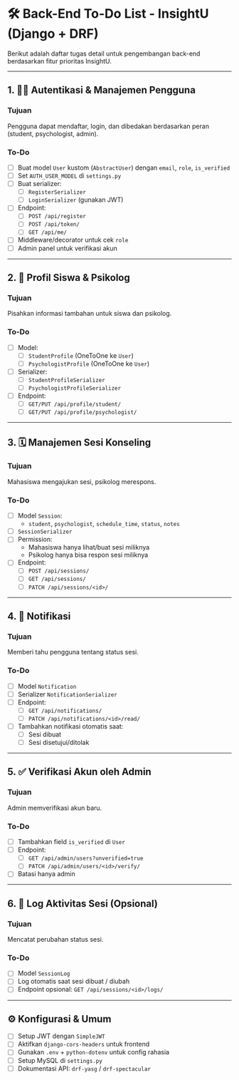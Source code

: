 
# 🛠️ Back-End To-Do List - InsightU (Django + DRF)

Berikut adalah daftar tugas detail untuk pengembangan back-end berdasarkan fitur prioritas InsightU.

---

## 1. 🧑‍💼 Autentikasi & Manajemen Pengguna

### Tujuan
Pengguna dapat mendaftar, login, dan dibedakan berdasarkan peran (student, psychologist, admin).

### To-Do
- [ ] Buat model `User` kustom (`AbstractUser`) dengan `email`, `role`, `is_verified`
- [ ] Set `AUTH_USER_MODEL` di `settings.py`
- [ ] Buat serializer:
  - [ ] `RegisterSerializer`
  - [ ] `LoginSerializer` (gunakan JWT)
- [ ] Endpoint:
  - [ ] `POST /api/register`
  - [ ] `POST /api/token/`
  - [ ] `GET /api/me/`
- [ ] Middleware/decorator untuk cek `role`
- [ ] Admin panel untuk verifikasi akun

---

## 2. 📘 Profil Siswa & Psikolog

### Tujuan
Pisahkan informasi tambahan untuk siswa dan psikolog.

### To-Do
- [ ] Model:
  - [ ] `StudentProfile` (OneToOne ke `User`)
  - [ ] `PsychologistProfile` (OneToOne ke `User`)
- [ ] Serializer:
  - [ ] `StudentProfileSerializer`
  - [ ] `PsychologistProfileSerializer`
- [ ] Endpoint:
  - [ ] `GET/PUT /api/profile/student/`
  - [ ] `GET/PUT /api/profile/psychologist/`

---

## 3. 🗓️ Manajemen Sesi Konseling

### Tujuan
Mahasiswa mengajukan sesi, psikolog merespons.

### To-Do
- [ ] Model `Session`:
  - `student`, `psychologist`, `schedule_time`, `status`, `notes`
- [ ] `SessionSerializer`
- [ ] Permission:
  - Mahasiswa hanya lihat/buat sesi miliknya
  - Psikolog hanya bisa respon sesi miliknya
- [ ] Endpoint:
  - [ ] `POST /api/sessions/`
  - [ ] `GET /api/sessions/`
  - [ ] `PATCH /api/sessions/<id>/`

---

## 4. 🔔 Notifikasi

### Tujuan
Memberi tahu pengguna tentang status sesi.

### To-Do
- [ ] Model `Notification`
- [ ] Serializer `NotificationSerializer`
- [ ] Endpoint:
  - [ ] `GET /api/notifications/`
  - [ ] `PATCH /api/notifications/<id>/read/`
- [ ] Tambahkan notifikasi otomatis saat:
  - [ ] Sesi dibuat
  - [ ] Sesi disetujui/ditolak

---

## 5. ✅ Verifikasi Akun oleh Admin

### Tujuan
Admin memverifikasi akun baru.

### To-Do
- [ ] Tambahkan field `is_verified` di `User`
- [ ] Endpoint:
  - [ ] `GET /api/admin/users?unverified=true`
  - [ ] `PATCH /api/admin/users/<id>/verify/`
- [ ] Batasi hanya admin

---

## 6. 📑 Log Aktivitas Sesi (Opsional)

### Tujuan
Mencatat perubahan status sesi.

### To-Do
- [ ] Model `SessionLog`
- [ ] Log otomatis saat sesi dibuat / diubah
- [ ] Endpoint opsional: `GET /api/sessions/<id>/logs/`

---

## ⚙️ Konfigurasi & Umum

- [ ] Setup JWT dengan `SimpleJWT`
- [ ] Aktifkan `django-cors-headers` untuk frontend
- [ ] Gunakan `.env` + `python-dotenv` untuk config rahasia
- [ ] Setup MySQL di `settings.py`
- [ ] Dokumentasi API: `drf-yasg` / `drf-spectacular`
